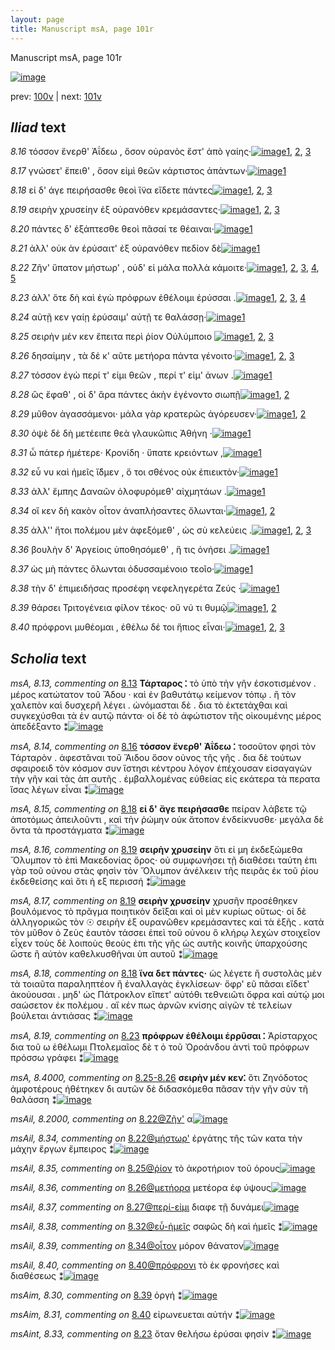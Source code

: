 ```yaml
---
layout: page
title: Manuscript msA, page 101r
---
```


Manuscript msA, page 101r

[![image](http://www.homermultitext.org/iipsrv?OBJ=IIP,1.0&FIF=/project/homer/pyramidal/deepzoom/hmt/vaimg/2017a/VA101RN_0102.tif&WID=100&CVT=JPEG)](http://www.homermultitext.org/ict2/?urn=urn:cite2:hmt:vaimg.2017a:VA101RN_0102)

prev:  [100v](../100v/) | next:  [101v](../101v/)

## *Iliad* text

*8.16* <a id="8.16"/> τόσσον ἔνερθ' Ἀΐδεω , 					ὅσον οὐρανὸς ἔστ' ἀπὸ γαίης·[![image](http://www.homermultitext.org/iipsrv?OBJ=IIP,1.0&FIF=/project/homer/pyramidal/deepzoom/hmt/vaimg/2017a/VA101RN_0273.tif&RGN=0.1772,0.2322,0.4394,0.0331&WID=1000&CVT=JPEG)](http://www.homermultitext.org/ict2/?urn=urn:cite2:hmt:vaimg.2017a:VA101RN_0273@0.1772,0.2322,0.4394,0.0331)[1](#msA_8.12), [2](#msA_8.1), [3](#msA_8.14)

*8.17* <a id="8.17"/> γνώσετ' ἔπειθ' , ὅσον εἰμὶ θεῶν κάρτιστος ἁπάντων·[![image](http://www.homermultitext.org/iipsrv?OBJ=IIP,1.0&FIF=/project/homer/pyramidal/deepzoom/hmt/vaimg/2017a/VA101RN_0273.tif&RGN=0.1862,0.2547,0.4394,0.0331&WID=1000&CVT=JPEG)](http://www.homermultitext.org/ict2/?urn=urn:cite2:hmt:vaimg.2017a:VA101RN_0273@0.1862,0.2547,0.4394,0.0331)[1](#msA_8.1)

*8.18* <a id="8.18"/> εἰ δ' άγε πειρήσασθε θεοὶ ἵ̈να εἴδετε πάντες[![image](http://www.homermultitext.org/iipsrv?OBJ=IIP,1.0&FIF=/project/homer/pyramidal/deepzoom/hmt/vaimg/2017a/VA101RN_0273.tif&RGN=0.1862,0.2727,0.3994,0.0331&WID=1000&CVT=JPEG)](http://www.homermultitext.org/ict2/?urn=urn:cite2:hmt:vaimg.2017a:VA101RN_0273@0.1862,0.2727,0.3994,0.0331)[1](#msA_8.15), [2](#msA_8.18), [3](#msA_8.1)

*8.19* <a id="8.19"/> σειρὴν χρυσείην ἐξ οὐρανόθεν κρεμάσαντες·[![image](http://www.homermultitext.org/iipsrv?OBJ=IIP,1.0&FIF=/project/homer/pyramidal/deepzoom/hmt/vaimg/2017a/VA101RN_0273.tif&RGN=0.1712,0.2893,0.4364,0.0331&WID=1000&CVT=JPEG)](http://www.homermultitext.org/ict2/?urn=urn:cite2:hmt:vaimg.2017a:VA101RN_0273@0.1712,0.2893,0.4364,0.0331)[1](#msA_8.17), [2](#msA_8.1), [3](#msA_8.16)

*8.20* <a id="8.20"/> πάντες δ' ἐξάπτεσθε θεοὶ πᾶσαί τε θέαιναι·[![image](http://www.homermultitext.org/iipsrv?OBJ=IIP,1.0&FIF=/project/homer/pyramidal/deepzoom/hmt/vaimg/2017a/VA101RN_0273.tif&RGN=0.1842,0.3073,0.4224,0.0331&WID=1000&CVT=JPEG)](http://www.homermultitext.org/ict2/?urn=urn:cite2:hmt:vaimg.2017a:VA101RN_0273@0.1842,0.3073,0.4224,0.0331)[1](#msA_8.1)

*8.21* <a id="8.21"/> ἀλλ' οὐκ ὰν ἐρύσαιτ' ἐξ οὐρανόθεν πεδίον δὲ[![image](http://www.homermultitext.org/iipsrv?OBJ=IIP,1.0&FIF=/project/homer/pyramidal/deepzoom/hmt/vaimg/2017a/VA101RN_0273.tif&RGN=0.1872,0.3261,0.4084,0.0331&WID=1000&CVT=JPEG)](http://www.homermultitext.org/ict2/?urn=urn:cite2:hmt:vaimg.2017a:VA101RN_0273@0.1872,0.3261,0.4084,0.0331)[1](#msA_8.1)

*8.22* <a id="8.22"/> Ζῆν' ὕπατον μήστωρ' , οὐδ' 					εἰ μάλα πολλὰ κάμοιτε·[![image](http://www.homermultitext.org/iipsrv?OBJ=IIP,1.0&FIF=/project/homer/pyramidal/deepzoom/hmt/vaimg/2017a/VA101RN_0273.tif&RGN=0.1742,0.3441,0.4635,0.0368&WID=1000&CVT=JPEG)](http://www.homermultitext.org/ict2/?urn=urn:cite2:hmt:vaimg.2017a:VA101RN_0273@0.1742,0.3441,0.4635,0.0368)[1](#msAim_8.26), [2](#msA_8.1), [3](#msAint_8.32), [4](#msAil_8.34), [5](#msAil_8.2000)

*8.23* <a id="8.23"/> ἀλλ' ὅτε δὴ καὶ ἐγὼ πρόφρων ἐθέλοιμι ἐρύσσαι .[![image](http://www.homermultitext.org/iipsrv?OBJ=IIP,1.0&FIF=/project/homer/pyramidal/deepzoom/hmt/vaimg/2017a/VA101RN_0273.tif&RGN=0.1852,0.3659,0.4304,0.0316&WID=1000&CVT=JPEG)](http://www.homermultitext.org/ict2/?urn=urn:cite2:hmt:vaimg.2017a:VA101RN_0273@0.1852,0.3659,0.4304,0.0316)[1](#msA_8.1), [2](#msAim_8.27), [3](#msA_8.19), [4](#msAint_8.33)

*8.24* <a id="8.24"/> αὐτῇ κεν γαίῃ ἐρύσαιμ' αὐτῇ τε θαλάσσῃ·[![image](http://www.homermultitext.org/iipsrv?OBJ=IIP,1.0&FIF=/project/homer/pyramidal/deepzoom/hmt/vaimg/2017a/VA101RN_0273.tif&RGN=0.1852,0.3877,0.4304,0.0316&WID=1000&CVT=JPEG)](http://www.homermultitext.org/ict2/?urn=urn:cite2:hmt:vaimg.2017a:VA101RN_0273@0.1852,0.3877,0.4304,0.0316)[1](#msA_8.1)

*8.25* <a id="8.25"/> σειρὴν μέν κεν ἔπειτα περὶ ῥίον Οὐλύμποιο 				[![image](http://www.homermultitext.org/iipsrv?OBJ=IIP,1.0&FIF=/project/homer/pyramidal/deepzoom/hmt/vaimg/2017a/VA101RN_0273.tif&RGN=0.1722,0.4065,0.4434,0.0316&WID=1000&CVT=JPEG)](http://www.homermultitext.org/ict2/?urn=urn:cite2:hmt:vaimg.2017a:VA101RN_0273@0.1722,0.4065,0.4434,0.0316)[1](#msA_8.1), [2](#msAil_8.35), [3](#msA_8.20)

*8.26* <a id="8.26"/> δησαίμην , τὰ δέ κ' αῦτε μετήορα πάντα γένοιτο·[![image](http://www.homermultitext.org/iipsrv?OBJ=IIP,1.0&FIF=/project/homer/pyramidal/deepzoom/hmt/vaimg/2017a/VA101RN_0273.tif&RGN=0.1672,0.4252,0.4625,0.0316&WID=1000&CVT=JPEG)](http://www.homermultitext.org/ict2/?urn=urn:cite2:hmt:vaimg.2017a:VA101RN_0273@0.1672,0.4252,0.4625,0.0316)[1](#msAim_8.28), [2](#msA_8.1), [3](#msAil_8.36)

*8.27* <a id="8.27"/> τόσσον ἐγὼ περί τ' εἰμι θεῶν , περί τ' εἰμ' ἀνων .[![image](http://www.homermultitext.org/iipsrv?OBJ=IIP,1.0&FIF=/project/homer/pyramidal/deepzoom/hmt/vaimg/2017a/VA101RN_0273.tif&RGN=0.1812,0.4418,0.4434,0.0316&WID=1000&CVT=JPEG)](http://www.homermultitext.org/ict2/?urn=urn:cite2:hmt:vaimg.2017a:VA101RN_0273@0.1812,0.4418,0.4434,0.0316)[1](#msA_8.1)

*8.28* <a id="8.28"/> ὣς ἔφαθ' , οἱ δ' ἄρα πάντες ἀκὴν ἐγένοντο σιωπῇ[![image](http://www.homermultitext.org/iipsrv?OBJ=IIP,1.0&FIF=/project/homer/pyramidal/deepzoom/hmt/vaimg/2017a/VA101RN_0273.tif&RGN=0.1532,0.4606,0.4765,0.0316&WID=1000&CVT=JPEG)](http://www.homermultitext.org/ict2/?urn=urn:cite2:hmt:vaimg.2017a:VA101RN_0273@0.1532,0.4606,0.4765,0.0316)[1](#msA_8.21), [2](#msA_8.1)

*8.29* <a id="8.29"/> μῦθον ἀγασσάμενοι· μάλα γὰρ κρατερῶς ἀγόρευσεν·[![image](http://www.homermultitext.org/iipsrv?OBJ=IIP,1.0&FIF=/project/homer/pyramidal/deepzoom/hmt/vaimg/2017a/VA101RN_0273.tif&RGN=0.1532,0.4808,0.4765,0.0316&WID=1000&CVT=JPEG)](http://www.homermultitext.org/ict2/?urn=urn:cite2:hmt:vaimg.2017a:VA101RN_0273@0.1532,0.4808,0.4765,0.0316)[1](#msA_8.22), [2](#msA_8.1)

*8.30* <a id="8.30"/> ὀψὲ δὲ δὴ μετέειπε θεὰ γλαυκῶπις Ἀθήνη ·[![image](http://www.homermultitext.org/iipsrv?OBJ=IIP,1.0&FIF=/project/homer/pyramidal/deepzoom/hmt/vaimg/2017a/VA101RN_0273.tif&RGN=0.1431,0.5004,0.4765,0.0316&WID=1000&CVT=JPEG)](http://www.homermultitext.org/ict2/?urn=urn:cite2:hmt:vaimg.2017a:VA101RN_0273@0.1431,0.5004,0.4765,0.0316)[1](#msA_8.1)

*8.31* <a id="8.31"/> ὦ πάτερ ἡμέτερε· Κρονίδη · 					ὕπατε κρειόντων ,[![image](http://www.homermultitext.org/iipsrv?OBJ=IIP,1.0&FIF=/project/homer/pyramidal/deepzoom/hmt/vaimg/2017a/VA101RN_0273.tif&RGN=0.1502,0.5162,0.4665,0.0316&WID=1000&CVT=JPEG)](http://www.homermultitext.org/ict2/?urn=urn:cite2:hmt:vaimg.2017a:VA101RN_0273@0.1502,0.5162,0.4665,0.0316)[1](#msA_8.1)

*8.32* <a id="8.32"/> εὖ νυ καὶ ἡμεῖς ἴ̈δμεν , ὅ τοι σθένος οὐκ ἐπιεικτὸν·[![image](http://www.homermultitext.org/iipsrv?OBJ=IIP,1.0&FIF=/project/homer/pyramidal/deepzoom/hmt/vaimg/2017a/VA101RN_0273.tif&RGN=0.1461,0.5357,0.4795,0.0316&WID=1000&CVT=JPEG)](http://www.homermultitext.org/ict2/?urn=urn:cite2:hmt:vaimg.2017a:VA101RN_0273@0.1461,0.5357,0.4795,0.0316)[1](#msA_8.1)

*8.33* <a id="8.33"/> ἀλλ' ἔμπης Δαναῶν 					ὀλοφυρόμεθ' αἰχμητάων .[![image](http://www.homermultitext.org/iipsrv?OBJ=IIP,1.0&FIF=/project/homer/pyramidal/deepzoom/hmt/vaimg/2017a/VA101RN_0273.tif&RGN=0.1471,0.5545,0.4655,0.0316&WID=1000&CVT=JPEG)](http://www.homermultitext.org/ict2/?urn=urn:cite2:hmt:vaimg.2017a:VA101RN_0273@0.1471,0.5545,0.4655,0.0316)[1](#msA_8.1)

*8.34* <a id="8.34"/> οἵ κεν δὴ κακὸν οἶτον ἀναπλήσαντες ὄλωνται·[![image](http://www.homermultitext.org/iipsrv?OBJ=IIP,1.0&FIF=/project/homer/pyramidal/deepzoom/hmt/vaimg/2017a/VA101RN_0273.tif&RGN=0.1441,0.5748,0.4655,0.0316&WID=1000&CVT=JPEG)](http://www.homermultitext.org/ict2/?urn=urn:cite2:hmt:vaimg.2017a:VA101RN_0273@0.1441,0.5748,0.4655,0.0316)[1](#msAil_8.39), [2](#msA_8.1)

*8.35* <a id="8.35"/> ἀλλ'' ἤτοι πολέμου μὲν ἀφεξόμεθ' , ὡς σὺ κελεύεις .[![image](http://www.homermultitext.org/iipsrv?OBJ=IIP,1.0&FIF=/project/homer/pyramidal/deepzoom/hmt/vaimg/2017a/VA101RN_0273.tif&RGN=0.1622,0.5943,0.4474,0.0316&WID=1000&CVT=JPEG)](http://www.homermultitext.org/ict2/?urn=urn:cite2:hmt:vaimg.2017a:VA101RN_0273@0.1622,0.5943,0.4474,0.0316)[1](#msA_8.1), [2](#msAim_8.29), [3](#msA_8.25)

*8.36* <a id="8.36"/> βουλὴν δ' Ἀργείοις 					ὑποθησόμεθ' , ἥ τις ὀνήσει .[![image](http://www.homermultitext.org/iipsrv?OBJ=IIP,1.0&FIF=/project/homer/pyramidal/deepzoom/hmt/vaimg/2017a/VA101RN_0273.tif&RGN=0.1592,0.6131,0.4474,0.0316&WID=1000&CVT=JPEG)](http://www.homermultitext.org/ict2/?urn=urn:cite2:hmt:vaimg.2017a:VA101RN_0273@0.1592,0.6131,0.4474,0.0316)[1](#msA_8.1)

*8.37* <a id="8.37"/> ὡς μὴ πάντες ὄλωνται ὀδυσσαμένοιο τεοῖο·[![image](http://www.homermultitext.org/iipsrv?OBJ=IIP,1.0&FIF=/project/homer/pyramidal/deepzoom/hmt/vaimg/2017a/VA101RN_0273.tif&RGN=0.1612,0.6311,0.4204,0.0316&WID=1000&CVT=JPEG)](http://www.homermultitext.org/ict2/?urn=urn:cite2:hmt:vaimg.2017a:VA101RN_0273@0.1612,0.6311,0.4204,0.0316)[1](#msA_8.1)

*8.38* <a id="8.38"/> τὴν δ' ἐπιμειδήσας προσέφη νεφεληγερέτα Ζεύς ·[![image](http://www.homermultitext.org/iipsrv?OBJ=IIP,1.0&FIF=/project/homer/pyramidal/deepzoom/hmt/vaimg/2017a/VA101RN_0273.tif&RGN=0.1612,0.6499,0.4695,0.0316&WID=1000&CVT=JPEG)](http://www.homermultitext.org/ict2/?urn=urn:cite2:hmt:vaimg.2017a:VA101RN_0273@0.1612,0.6499,0.4695,0.0316)[1](#msA_8.1)

*8.39* <a id="8.39"/> θάρσει Τριτογένεια φίλον 					τέκος· οὔ νύ τι θυμῷ[![image](http://www.homermultitext.org/iipsrv?OBJ=IIP,1.0&FIF=/project/homer/pyramidal/deepzoom/hmt/vaimg/2017a/VA101RN_0273.tif&RGN=0.1461,0.6687,0.4765,0.0331&WID=1000&CVT=JPEG)](http://www.homermultitext.org/ict2/?urn=urn:cite2:hmt:vaimg.2017a:VA101RN_0273@0.1461,0.6687,0.4765,0.0331)[1](#msAim_8.30), [2](#msA_8.1)

*8.40* <a id="8.40"/> πρόφρονι μυθέομαι , ἐθέλω δέ τοι ἥπιος εἶναι·[![image](http://www.homermultitext.org/iipsrv?OBJ=IIP,1.0&FIF=/project/homer/pyramidal/deepzoom/hmt/vaimg/2017a/VA101RN_0273.tif&RGN=0.1411,0.6867,0.4655,0.0368&WID=1000&CVT=JPEG)](http://www.homermultitext.org/ict2/?urn=urn:cite2:hmt:vaimg.2017a:VA101RN_0273@0.1411,0.6867,0.4655,0.0368)[1](#msAil_8.40), [2](#msA_8.1), [3](#msAim_8.31)

## *Scholia* text

*msA, 8.13, commenting on* [8.13](#8.13)  <a id="msA_8.13"/> **Τάρταρος ⁚** τὸ ὑπὸ τὴν γῆν ἐσκοτισμένον . μέρος κατώτατον τοῦ Ἅδου · καὶ ἐν βαθυτάτῳ κείμενον τόπῳ . ἢ τὸν χαλεπὸν καὶ δυσχερῆ λέγει . ὠνόμασται δὲ . δια τὸ ἐκτετάχθαι καὶ συγκεχύσθαι τὰ ἐν αυτῷ πάντα· οἱ δὲ τὸ ἀφώτιστον τῆς οἰκουμένης μέρος ἀπεδέξαντο ⁑[![image](http://www.homermultitext.org/iipsrv?OBJ=IIP,1.0&FIF=/project/homer/pyramidal/deepzoom/hmt/vaimg/2017a/VA101RN_0273.tif&RGN=0.1938,0.137,0.6313,0.0444&WID=1000&CVT=JPEG)](http://www.homermultitext.org/ict2/?urn=urn:cite2:hmt:vaimg.2017a:VA101RN_0273@0.1938,0.137,0.6313,0.0444)

*msA, 8.14, commenting on* [8.16](#8.16)  <a id="msA_8.14"/> **τόσσον ἔνερθ' Ἀΐδεω ⁚** τοσοῦτον φησὶ τὸν Τάρταρὸν . ἀφεστᾶναι τοῦ Ἅιδου ὅσον οὐνος τῆς γῆς . δια δὲ τούτων σφαιροειδ τὸν κόσμον συν ἵστησι κέντρου λόγον ἐπέχουσαν εἰσαγαγὼν τὴν γῆν καὶ τὰς ἁπ αυτῆς . ἐμβαλλομένας εὐθείας εἰς εκάτερα τὰ περατα ἴσας λέγων εἶναι ⁑[![image](http://www.homermultitext.org/iipsrv?OBJ=IIP,1.0&FIF=/project/homer/pyramidal/deepzoom/hmt/vaimg/2017a/VA101RN_0273.tif&RGN=0.1907,0.1606,0.6352,0.0496&WID=1000&CVT=JPEG)](http://www.homermultitext.org/ict2/?urn=urn:cite2:hmt:vaimg.2017a:VA101RN_0273@0.1907,0.1606,0.6352,0.0496)

*msA, 8.15, commenting on* [8.18](#8.18)  <a id="msA_8.15"/> **εἰ δ' ἄγε πειρήσασθε** πείραν λάβετε τῷ ἀποτόμως ἀπειλοῦντι , καὶ τὴν ῥώμην οὐκ ἄτοπον ἐνδείκνυσθε· μεγάλα δὲ ὄντα τὰ προστάγματα ⁑[![image](http://www.homermultitext.org/iipsrv?OBJ=IIP,1.0&FIF=/project/homer/pyramidal/deepzoom/hmt/vaimg/2017a/VA101RN_0273.tif&RGN=0.1884,0.197,0.6497,0.0369&WID=1000&CVT=JPEG)](http://www.homermultitext.org/ict2/?urn=urn:cite2:hmt:vaimg.2017a:VA101RN_0273@0.1884,0.197,0.6497,0.0369)

*msA, 8.16, commenting on* [8.19](#8.19)  <a id="msA_8.16"/> **σειρὴν χρυσείην** ὅτι εἰ μη ἐκδεξώμεθα Ὄλυμπον τὸ ἐπὶ Μακεδονίας ὄρος· οὐ συμφωνήσει τῇ διαθέσει ταύτη ἐπι γὰρ τοῦ οὐνου στὰς φησὶν τὸν Ὄλυμπον ἀνέλκειν τῆς πειρᾶς ἐκ τοῦ ῥίου ἐκδεθείσης καὶ ὅτι ἡ εξ περισσή ⁑[![image](http://www.homermultitext.org/iipsrv?OBJ=IIP,1.0&FIF=/project/homer/pyramidal/deepzoom/hmt/vaimg/2017a/VA101RN_0273.tif&RGN=0.6301,0.2227,0.1992,0.0905&WID=1000&CVT=JPEG)](http://www.homermultitext.org/ict2/?urn=urn:cite2:hmt:vaimg.2017a:VA101RN_0273@0.6301,0.2227,0.1992,0.0905)

*msA, 8.17, commenting on* [8.19](#8.19)  <a id="msA_8.17"/> **σειρὴν χρυσείην** χρυσῆν προσέθηκεν βουλόμενος τὸ πρᾶγμα ποιητικὸν δεῖξαι καὶ οἱ μὲν κυρίως οὕτως· οἱ δὲ ἀλληγορικῶς τὸν ☉ σειρὴν ἐξ ουρανῶθεν κρεμάσαντες καὶ τὰ ἑξῆς . κατὰ τὸν μῦθον ὁ Ζεὺς ἑαυτὸν τάσσει ἐπεὶ τοῦ οὐνου ὃ κλήρῳ λεχὼν στοιχεῖον εἶχεν τοὺς δὲ λοιποὺς θεοὺς ἐπι τῆς γῆς ὡς αυτῆς κοινῆς ὑπαρχούσης ὥστε ἢ αὐτὸν καθελκυσθῆναι ὑπ αυτοῦ ⁑[![image](http://www.homermultitext.org/iipsrv?OBJ=IIP,1.0&FIF=/project/homer/pyramidal/deepzoom/hmt/vaimg/2017a/VA101RN_0273.tif&RGN=0.6166,0.2964,0.2181,0.1307&WID=1000&CVT=JPEG)](http://www.homermultitext.org/ict2/?urn=urn:cite2:hmt:vaimg.2017a:VA101RN_0273@0.6166,0.2964,0.2181,0.1307)

*msA, 8.18, commenting on* [8.18](#8.18)  <a id="msA_8.18"/> **ἵνα δετ πάντες·** ὡς λέγετε ἢ συστολὰς μὲν τὰ τοιαῦτα παραληπτέον ἢ ἐναλλαγὰς ἐγκλίσεων· ὄφρ' εῦ πᾶσαι εἴδετ' ἀκούουσαι . μηδ' ὡς Πάτροκλον εἵπετ' αὐτόθι τεθνειῶτι ὄφρα καὶ αὐτῴ μοι σαώσετον ἐκ πολέμου . αἴ κέν πως ἀρνῶν κνίσης αἰγῶν τὲ τελείων βούλεται ἀντιάσας ⁑[![image](http://www.homermultitext.org/iipsrv?OBJ=IIP,1.0&FIF=/project/homer/pyramidal/deepzoom/hmt/vaimg/2017a/VA101RN_0273.tif&RGN=0.6187,0.421,0.2027,0.1078&WID=1000&CVT=JPEG)](http://www.homermultitext.org/ict2/?urn=urn:cite2:hmt:vaimg.2017a:VA101RN_0273@0.6187,0.421,0.2027,0.1078)

*msA, 8.19, commenting on* [8.23](#8.23)  <a id="msA_8.19"/> **πρόφρων ἐθέλοιμι ἐρρῦσαι ⁚** Ἀρίσταρχος δια τοῦ ω ἐθέλωμι Πτολεμαῖος δὲ τ ὁ τοῦ Ὀροάνδου ἀντὶ τοῦ πρόφρων πρόσσω γράφει ⁑[![image](http://www.homermultitext.org/iipsrv?OBJ=IIP,1.0&FIF=/project/homer/pyramidal/deepzoom/hmt/vaimg/2017a/VA101RN_0273.tif&RGN=0.6187,0.5142,0.2027,0.0542&WID=1000&CVT=JPEG)](http://www.homermultitext.org/ict2/?urn=urn:cite2:hmt:vaimg.2017a:VA101RN_0273@0.6187,0.5142,0.2027,0.0542)

*msA, 8.4000, commenting on* [8.25-8.26](#8.25-8.26)  <a id="msA_8.4000"/> **σειρὴν μέν κεν⁚** ὅτι Ζηνόδοτος ἀμφοτέρους ἠθέτηκεν δι αυτῶν δὲ διδασκόμεθα πᾶσαν τὴν γῆν σὺν τῆ θαλάσση ⁑[![image](http://www.homermultitext.org/iipsrv?OBJ=IIP,1.0&FIF=/project/homer/pyramidal/deepzoom/hmt/vaimg/2017a/VA101RN_0273.tif&RGN=0.6171,0.5615,0.2027,0.05&WID=1000&CVT=JPEG)](http://www.homermultitext.org/ict2/?urn=urn:cite2:hmt:vaimg.2017a:VA101RN_0273@0.6171,0.5615,0.2027,0.05)

*msAil, 8.2000, commenting on* [8.22@Ζῆν'](#8.22@Ζῆν')  <a id="msAil_8.2000"/> α[![image](http://www.homermultitext.org/iipsrv?OBJ=IIP,1.0&FIF=/project/homer/pyramidal/deepzoom/hmt/vaimg/2017a/VA101RN_0273.tif&RGN=0.231,0.3501,0.014,0.0098&WID=1000&CVT=JPEG)](http://www.homermultitext.org/ict2/?urn=urn:cite2:hmt:vaimg.2017a:VA101RN_0273@0.231,0.3501,0.014,0.0098)

*msAil, 8.34, commenting on* [8.22@μήστωρ'](#8.22@μήστωρ')  <a id="msAil_8.34"/> ἐργάτης τῆς τῶν κατα τὴν μάχην ἔργων ἔμπειρος ⁑[![image](http://www.homermultitext.org/iipsrv?OBJ=IIP,1.0&FIF=/project/homer/pyramidal/deepzoom/hmt/vaimg/2017a/VA101RN_0273.tif&RGN=0.3143,0.3434,0.2132,0.0188&WID=1000&CVT=JPEG)](http://www.homermultitext.org/ict2/?urn=urn:cite2:hmt:vaimg.2017a:VA101RN_0273@0.3143,0.3434,0.2132,0.0188)

*msAil, 8.35, commenting on* [8.25@ῥίον](#8.25@ῥίον)  <a id="msAil_8.35"/> τὸ ἀκροτήριον τοῦ όρους[![image](http://www.homermultitext.org/iipsrv?OBJ=IIP,1.0&FIF=/project/homer/pyramidal/deepzoom/hmt/vaimg/2017a/VA101RN_0273.tif&RGN=0.4521,0.4045,0.0832,0.0153&WID=1000&CVT=JPEG)](http://www.homermultitext.org/ict2/?urn=urn:cite2:hmt:vaimg.2017a:VA101RN_0273@0.4521,0.4045,0.0832,0.0153)

*msAil, 8.36, commenting on* [8.26@μετήορα](#8.26@μετήορα)  <a id="msAil_8.36"/> μετέορα ἐφ ύψους[![image](http://www.homermultitext.org/iipsrv?OBJ=IIP,1.0&FIF=/project/homer/pyramidal/deepzoom/hmt/vaimg/2017a/VA101RN_0273.tif&RGN=0.4489,0.4235,0.0784,0.0165&WID=1000&CVT=JPEG)](http://www.homermultitext.org/ict2/?urn=urn:cite2:hmt:vaimg.2017a:VA101RN_0273@0.4489,0.4235,0.0784,0.0165)

*msAil, 8.37, commenting on* [8.27@περί-εἰμι](#8.27@περί-εἰμι)  <a id="msAil_8.37"/> διαφε τῇ δυνάμει[![image](http://www.homermultitext.org/iipsrv?OBJ=IIP,1.0&FIF=/project/homer/pyramidal/deepzoom/hmt/vaimg/2017a/VA101RN_0273.tif&RGN=0.3807,0.4408,0.0725,0.0153&WID=1000&CVT=JPEG)](http://www.homermultitext.org/ict2/?urn=urn:cite2:hmt:vaimg.2017a:VA101RN_0273@0.3807,0.4408,0.0725,0.0153)

*msAil, 8.38, commenting on* [8.32@εὖ-ἡμεῖς](#8.32@εὖ-ἡμεῖς)  <a id="msAil_8.38"/> σαφῶς δὴ καὶ ἡμεῖς ⁑[![image](http://www.homermultitext.org/iipsrv?OBJ=IIP,1.0&FIF=/project/homer/pyramidal/deepzoom/hmt/vaimg/2017a/VA101RN_0273.tif&RGN=0.2288,0.5348,0.0907,0.0145&WID=1000&CVT=JPEG)](http://www.homermultitext.org/ict2/?urn=urn:cite2:hmt:vaimg.2017a:VA101RN_0273@0.2288,0.5348,0.0907,0.0145)

*msAil, 8.39, commenting on* [8.34@οἶτον](#8.34@οἶτον)  <a id="msAil_8.39"/> μόρον θάνατον[![image](http://www.homermultitext.org/iipsrv?OBJ=IIP,1.0&FIF=/project/homer/pyramidal/deepzoom/hmt/vaimg/2017a/VA101RN_0273.tif&RGN=0.3684,0.5731,0.0628,0.0149&WID=1000&CVT=JPEG)](http://www.homermultitext.org/ict2/?urn=urn:cite2:hmt:vaimg.2017a:VA101RN_0273@0.3684,0.5731,0.0628,0.0149)

*msAil, 8.40, commenting on* [8.40@πρόφρονι](#8.40@πρόφρονι)  <a id="msAil_8.40"/> τὸ ἐκ φρονήσες καὶ διαθέσεως ⁑[![image](http://www.homermultitext.org/iipsrv?OBJ=IIP,1.0&FIF=/project/homer/pyramidal/deepzoom/hmt/vaimg/2017a/VA101RN_0273.tif&RGN=0.2175,0.684,0.109,0.0177&WID=1000&CVT=JPEG)](http://www.homermultitext.org/ict2/?urn=urn:cite2:hmt:vaimg.2017a:VA101RN_0273@0.2175,0.684,0.109,0.0177)

*msAim, 8.30, commenting on* [8.39](#8.39)  <a id="msAim_8.30"/> ὀργή ⁑[![image](http://www.homermultitext.org/iipsrv?OBJ=IIP,1.0&FIF=/project/homer/pyramidal/deepzoom/hmt/vaimg/2017a/VA101RN_0273.tif&RGN=0.6086,0.6732,0.018,0.0301&WID=1000&CVT=JPEG)](http://www.homermultitext.org/ict2/?urn=urn:cite2:hmt:vaimg.2017a:VA101RN_0273@0.6086,0.6732,0.018,0.0301)

*msAim, 8.31, commenting on* [8.40](#8.40)  <a id="msAim_8.31"/> εἰρωνευεται αὐτήν ⁑[![image](http://www.homermultitext.org/iipsrv?OBJ=IIP,1.0&FIF=/project/homer/pyramidal/deepzoom/hmt/vaimg/2017a/VA101RN_0273.tif&RGN=0.5886,0.695,0.036,0.0338&WID=1000&CVT=JPEG)](http://www.homermultitext.org/ict2/?urn=urn:cite2:hmt:vaimg.2017a:VA101RN_0273@0.5886,0.695,0.036,0.0338)

*msAint, 8.33, commenting on* [8.23](#8.23)  <a id="msAint_8.33"/> ὅταν θελήσω ἐρύσαι φησίν ⁑[![image](http://www.homermultitext.org/iipsrv?OBJ=IIP,1.0&FIF=/project/homer/pyramidal/deepzoom/hmt/vaimg/2017a/VA101RN_0273.tif&RGN=0.1241,0.4282,0.0611,0.0301&WID=1000&CVT=JPEG)](http://www.homermultitext.org/ict2/?urn=urn:cite2:hmt:vaimg.2017a:VA101RN_0273@0.1241,0.4282,0.0611,0.0301)